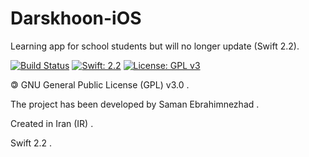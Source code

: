 # Darskhoon-iOS
Learning app for school students but will no longer update (Swift 2.2).

[![Build Status](https://img.shields.io/badge/build-passing-success)](https://samebison.ir)
[![Swift: 2.2](https://img.shields.io/badge/swift-2.2-orange)](https://developer.apple.com/swift)
[![License: GPL v3](https://img.shields.io/badge/license-GPL--3.0-informational)](https://www.gnu.org/licenses/gpl-3.0)

&#127279; GNU General Public License (GPL) v3.0 .

The project has been developed by Saman Ebrahimnezhad .

Created in Iran (IR) .

Swift 2.2 .

